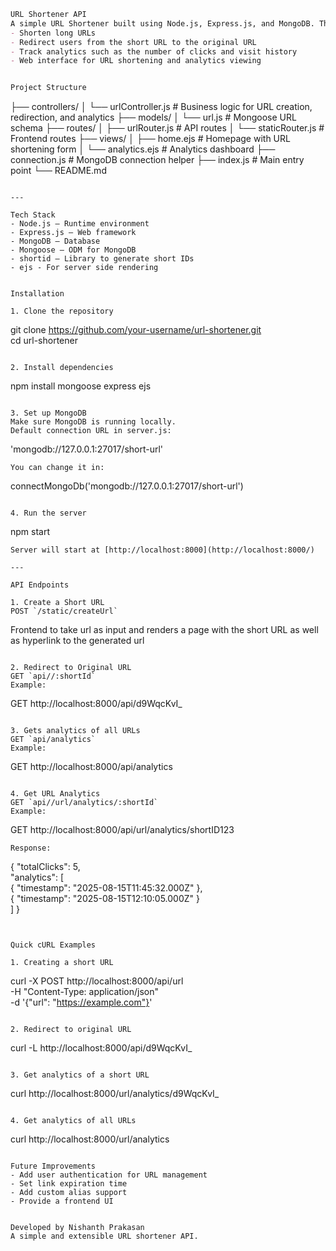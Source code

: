 ```markdown
URL Shortener API  
A simple URL Shortener built using Node.js, Express.js, and MongoDB. This API lets you:
- Shorten long URLs
- Redirect users from the short URL to the original URL
- Track analytics such as the number of clicks and visit history
- Web interface for URL shortening and analytics viewing


Project Structure  
```
├── controllers/
│ └── urlController.js # Business logic for URL creation, redirection, and analytics
├── models/
│ └── url.js # Mongoose URL schema
├── routes/
│ ├── urlRouter.js # API routes
│ └── staticRouter.js # Frontend routes
├── views/
│ ├── home.ejs # Homepage with URL shortening form
│ └── analytics.ejs # Analytics dashboard
├── connection.js # MongoDB connection helper
├── index.js # Main entry point
└── README.md
```

---

Tech Stack  
- Node.js – Runtime environment  
- Express.js – Web framework  
- MongoDB – Database  
- Mongoose – ODM for MongoDB  
- shortid – Library to generate short IDs
- ejs - For server side rendering


Installation

1. Clone the repository  
```
git clone https://github.com/your-username/url-shortener.git  
cd url-shortener  
```

2. Install dependencies  
```
npm install mongoose express ejs
```

3. Set up MongoDB  
Make sure MongoDB is running locally.  
Default connection URL in server.js:  
```
'mongodb://127.0.0.1:27017/short-url'
```  
You can change it in:  
```
connectMongoDb('mongodb://127.0.0.1:27017/short-url')
```

4. Run the server  
```
npm start
```  
Server will start at [http://localhost:8000](http://localhost:8000/)

---

API Endpoints

1. Create a Short URL  
POST `/static/createUrl`   
```
Frontend to take url as input and renders a page with the short URL as well as hyperlink to the generated url
```

2. Redirect to Original URL  
GET `api//:shortId`  
Example:  
```
GET http://localhost:8000/api/d9WqcKvI_
```

3. Gets analytics of all URLs
GET `api/analytics`  
Example:  
```
GET http://localhost:8000/api/analytics
```

4. Get URL Analytics  
GET `api//url/analytics/:shortId`  
Example:  
```
GET http://localhost:8000/api/url/analytics/shortID123
```  
Response:  
```
{ 
  "totalClicks": 5,  
  "analytics": [  
    { "timestamp": "2025-08-15T11:45:32.000Z" },  
    { "timestamp": "2025-08-15T12:10:05.000Z" }  
  ] 
}
```


Quick cURL Examples

1. Creating a short URL  
```
curl -X POST http://localhost:8000/api/url \
-H "Content-Type: application/json" \
-d '{"url": "https://example.com"}'
```

2. Redirect to original URL  
```
curl -L http://localhost:8000/api/d9WqcKvI_
```

3. Get analytics of a short URL  
```
curl http://localhost:8000/url/analytics/d9WqcKvI_
```

4. Get analytics of all URLs
```
curl http://localhost:8000/url/analytics
```

Future Improvements  
- Add user authentication for URL management  
- Set link expiration time  
- Add custom alias support  
- Provide a frontend UI  


Developed by Nishanth Prakasan  
A simple and extensible URL shortener API.
```
